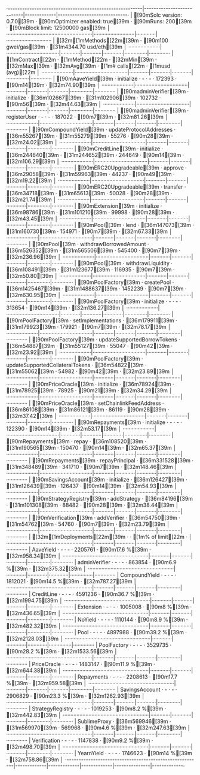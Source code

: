·--------------------------------------------------------|---------------------------|-------------|-----------------------------·
|                  [90mSolc version: 0.7.0[39m                   ·  [90mOptimizer enabled: true[39m  ·  [90mRuns: 200[39m  ·  [90mBlock limit: 12500000 gas[39m  │
·························································|···························|·············|······························
|  [32m[1mMethods[22m[39m                                               ·              [90m100 gwei/gas[39m               ·       [31m4344.70 usd/eth[39m       │
·····················|···································|·············|·············|·············|···············|··············
|  [1mContract[22m          ·  [1mMethod[22m                           ·  [32mMin[39m        ·  [32mMax[39m        ·  [32mAvg[39m        ·  [1m# calls[22m      ·  [1musd (avg)[22m  │
·····················|···································|·············|·············|·············|···············|··············
|  [90mAaveYield[39m         ·  initialize                       ·          -  ·          -  ·     172393  ·           [90m14[39m  ·      [32m74.90[39m  │
·····················|···································|·············|·············|·············|···············|··············
|  [90madminVerifier[39m     ·  initialize                       ·     [36m102667[39m  ·     [31m102906[39m  ·     102732  ·           [90m56[39m  ·      [32m44.63[39m  │
·····················|···································|·············|·············|·············|···············|··············
|  [90madminVerifier[39m     ·  registerUser                     ·          -  ·          -  ·     187022  ·            [90m7[39m  ·      [32m81.26[39m  │
·····················|···································|·············|·············|·············|···············|··············
|  [90mCompoundYield[39m     ·  updateProtocolAddresses          ·      [36m55267[39m  ·      [31m55279[39m  ·      55276  ·           [90m28[39m  ·      [32m24.02[39m  │
·····················|···································|·············|·············|·············|···············|··············
|  [90mCreditLine[39m        ·  initialize                       ·     [36m244640[39m  ·     [31m244652[39m  ·     244649  ·           [90m14[39m  ·     [32m106.29[39m  │
·····················|···································|·············|·············|·············|···············|··············
|  [90mERC20Upgradeable[39m  ·  approve                          ·      [36m29058[39m  ·      [31m59963[39m  ·      44237  ·           [90m49[39m  ·      [32m19.22[39m  │
·····················|···································|·············|·············|·············|···············|··············
|  [90mERC20Upgradeable[39m  ·  transfer                         ·      [36m34718[39m  ·      [31m65613[39m  ·      50028  ·           [90m28[39m  ·      [32m21.74[39m  │
·····················|···································|·············|·············|·············|···············|··············
|  [90mExtension[39m         ·  initialize                       ·      [36m98786[39m  ·     [31m101210[39m  ·      99998  ·           [90m28[39m  ·      [32m43.45[39m  │
·····················|···································|·············|·············|·············|···············|··············
|  [90mPool[39m              ·  lend                             ·     [36m147073[39m  ·     [31m160730[39m  ·     154971  ·            [90m7[39m  ·      [32m67.33[39m  │
·····················|···································|·············|·············|·············|···············|··············
|  [90mPool[39m              ·  withdrawBorrowedAmount           ·     [36m526352[39m  ·     [31m565506[39m  ·     545400  ·            [90m7[39m  ·     [32m236.96[39m  │
·····················|···································|·············|·············|·············|···············|··············
|  [90mPool[39m              ·  withdrawLiquidity                ·     [36m108491[39m  ·     [31m123677[39m  ·     116935  ·            [90m7[39m  ·      [32m50.80[39m  │
·····················|···································|·············|·············|·············|···············|··············
|  [90mPoolFactory[39m       ·  createPool                       ·    [36m1425467[39m  ·    [31m1488637[39m  ·    1452239  ·            [90m7[39m  ·     [32m630.95[39m  │
·····················|···································|·············|·············|·············|···············|··············
|  [90mPoolFactory[39m       ·  initialize                       ·          -  ·          -  ·     313654  ·           [90m14[39m  ·     [32m136.27[39m  │
·····················|···································|·············|·············|·············|···············|··············
|  [90mPoolFactory[39m       ·  setImplementations               ·     [36m179911[39m  ·     [31m179923[39m  ·     179921  ·            [90m7[39m  ·      [32m78.17[39m  │
·····················|···································|·············|·············|·············|···············|··············
|  [90mPoolFactory[39m       ·  updateSupportedBorrowTokens      ·      [36m54887[39m  ·      [31m55127[39m  ·      55047  ·           [90m42[39m  ·      [32m23.92[39m  │
·····················|···································|·············|·············|·············|···············|··············
|  [90mPoolFactory[39m       ·  updateSupportedCollateralTokens  ·      [36m54822[39m  ·      [31m55062[39m  ·      54982  ·           [90m42[39m  ·      [32m23.89[39m  │
·····················|···································|·············|·············|·············|···············|··············
|  [90mPriceOracle[39m       ·  initialize                       ·      [36m78924[39m  ·      [31m78925[39m  ·      78925  ·           [90m21[39m  ·      [32m34.29[39m  │
·····················|···································|·············|·············|·············|···············|··············
|  [90mPriceOracle[39m       ·  setChainlinkFeedAddress          ·      [36m86108[39m  ·      [31m86121[39m  ·      86119  ·           [90m28[39m  ·      [32m37.42[39m  │
·····················|···································|·············|·············|·············|···············|··············
|  [90mRepayments[39m        ·  initialize                       ·          -  ·          -  ·     122390  ·           [90m14[39m  ·      [32m53.17[39m  │
·····················|···································|·············|·············|·············|···············|··············
|  [90mRepayments[39m        ·  repay                            ·     [36m108520[39m  ·     [31m190565[39m  ·     150470  ·           [90m14[39m  ·      [32m65.37[39m  │
·····················|···································|·············|·············|·············|···············|··············
|  [90mRepayments[39m        ·  repayPrincipal                   ·     [36m331528[39m  ·     [31m348489[39m  ·     341710  ·            [90m7[39m  ·     [32m148.46[39m  │
·····················|···································|·············|·············|·············|···············|··············
|  [90mSavingsAccount[39m    ·  initialize                       ·     [36m126427[39m  ·     [31m126439[39m  ·     126437  ·           [90m14[39m  ·      [32m54.93[39m  │
·····················|···································|·············|·············|·············|···············|··············
|  [90mStrategyRegistry[39m  ·  addStrategy                      ·      [36m84196[39m  ·     [31m101308[39m  ·      88482  ·           [90m28[39m  ·      [32m38.44[39m  │
·····················|···································|·············|·············|·············|···············|··············
|  [90mVerification[39m      ·  addVerifier                      ·      [36m54750[39m  ·      [31m54762[39m  ·      54760  ·            [90m7[39m  ·      [32m23.79[39m  │
·····················|···································|·············|·············|·············|···············|··············
|  [32m[1mDeployments[22m[39m                                           ·                                         ·  [1m% of limit[22m   ·             │
·························································|·············|·············|·············|···············|··············
|  AaveYield                                             ·          -  ·          -  ·    2205761  ·       [90m17.6 %[39m  ·     [32m958.34[39m  │
·························································|·············|·············|·············|···············|··············
|  adminVerifier                                         ·          -  ·          -  ·     863854  ·        [90m6.9 %[39m  ·     [32m375.32[39m  │
·························································|·············|·············|·············|···············|··············
|  CompoundYield                                         ·          -  ·          -  ·    1812021  ·       [90m14.5 %[39m  ·     [32m787.27[39m  │
·························································|·············|·············|·············|···············|··············
|  CreditLine                                            ·          -  ·          -  ·    4591236  ·       [90m36.7 %[39m  ·    [32m1994.75[39m  │
·························································|·············|·············|·············|···············|··············
|  Extension                                             ·          -  ·          -  ·    1005008  ·          [90m8 %[39m  ·     [32m436.65[39m  │
·························································|·············|·············|·············|···············|··············
|  NoYield                                               ·          -  ·          -  ·    1110144  ·        [90m8.9 %[39m  ·     [32m482.32[39m  │
·························································|·············|·············|·············|···············|··············
|  Pool                                                  ·          -  ·          -  ·    4897988  ·       [90m39.2 %[39m  ·    [32m2128.03[39m  │
·························································|·············|·············|·············|···············|··············
|  PoolFactory                                           ·          -  ·          -  ·    3529735  ·       [90m28.2 %[39m  ·    [32m1533.56[39m  │
·························································|·············|·············|·············|···············|··············
|  PriceOracle                                           ·          -  ·          -  ·    1483147  ·       [90m11.9 %[39m  ·     [32m644.38[39m  │
·························································|·············|·············|·············|···············|··············
|  Repayments                                            ·          -  ·          -  ·    2208613  ·       [90m17.7 %[39m  ·     [32m959.58[39m  │
·························································|·············|·············|·············|···············|··············
|  SavingsAccount                                        ·          -  ·          -  ·    2906829  ·       [90m23.3 %[39m  ·    [32m1262.93[39m  │
·························································|·············|·············|·············|···············|··············
|  StrategyRegistry                                      ·          -  ·          -  ·    1019253  ·        [90m8.2 %[39m  ·     [32m442.83[39m  │
·························································|·············|·············|·············|···············|··············
|  SublimeProxy                                          ·     [36m569946[39m  ·     [31m569970[39m  ·     569968  ·        [90m4.6 %[39m  ·     [32m247.63[39m  │
·························································|·············|·············|·············|···············|··············
|  Verification                                          ·          -  ·          -  ·    1147838  ·        [90m9.2 %[39m  ·     [32m498.70[39m  │
·························································|·············|·············|·············|···············|··············
|  YearnYield                                            ·          -  ·          -  ·    1746623  ·         [90m14 %[39m  ·     [32m758.86[39m  │
·--------------------------------------------------------|-------------|-------------|-------------|---------------|-------------·